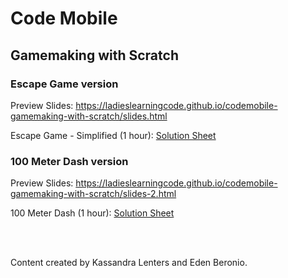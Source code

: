 # Code Mobile
## Gamemaking with Scratch

### Escape Game version

Preview Slides: https://ladieslearningcode.github.io/codemobile-gamemaking-with-scratch/slides.html

Escape Game - Simplified (1 hour): <a href="https://docs.google.com/document/d/1wYOQ-OcaKxYpzc3myC1MWzan-vPKda642PuX4XYUZao/edit?usp=sharing">Solution Sheet</a>

### 100 Meter Dash version

Preview Slides: https://ladieslearningcode.github.io/codemobile-gamemaking-with-scratch/slides-2.html

100 Meter Dash (1 hour): <a href="https://docs.google.com/document/d/15HDkQQvsdUfE6n_YMb3dJ7Dm2iv_62ZBNDN4bnUqifM/edit?usp=sharing">Solution Sheet</a>

<br><br>

Content created by Kassandra Lenters and Eden Beronio.
